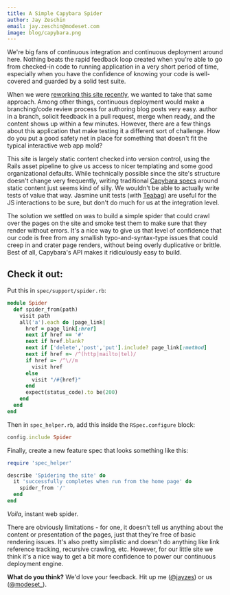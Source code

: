 ```yaml
---
title: A Simple Capybara Spider
author: Jay Zeschin
email: jay.zeschin@modeset.com
image: blog/capybara.png
---
```


We're big fans of continuous integration and continuous deployment around here. Nothing beats the rapid feedback loop created when you're able to go from checked-in code to running application in a very short period of time, especially when you have the confidence of knowing your code is well-covered and guarded by a solid test suite.

When we were [reworking this site recently](http://modeset.com/what-we-know/2013/01/28/mode-set-1-1), we wanted to take that same approach. Among other things, continuous deployment would make a branching/code review process for authoring blog posts very easy. author in a branch, solicit feedback in a pull request, merge when ready, and the content shows up within a few minutes. However, there are a few things about this application that make testing it a different sort of challenge. How do you put a good safety net in place for something that doesn't fit the typical interactive web app mold?

This site is largely static content checked into version control, using the Rails asset pipeline to give us access to nicer templating and some good organizational defaults. While technically possible since the site's structure doesn't change very frequently, writing traditional [Capybara specs](https://github.com/jnicklas/capybara#using-capybara-with-rspec) around static content just seems kind of silly. We wouldn't be able to actually write tests of value that way. Jasmine unit tests (with [Teabag](https://github.com/modeset/teabag)) are useful for the JS interactions to be sure, but don't do much for us at the integration level. 

The solution we settled on was to build a simple spider that could crawl over the pages on the site and smoke test them to make sure that they render without errors. It's a nice way to give us that level of confidence that our code is free from any smallish typo-and-syntax-type issues that could creep in and crater page renders, without being overly duplicative or brittle. Best of all, Capybara's API makes it ridiculously easy to build.


## Check it out:

Put this in `spec/support/spider.rb`:

```ruby
module Spider
  def spider_from(path)
    visit path
    all('a').each do |page_link|
      href = page_link[:href]
      next if href == '#'
      next if href.blank?
      next if ['delete','post','put'].include? page_link[:method] 
      next if href =~ /^(http|mailto|tel)/
      if href =~ /^\//m
        visit href
      else
        visit "/#{href}"
      end
      expect(status_code).to be(200)
    end
  end
end
```

Then in `spec_helper.rb`, add this inside the `RSpec.configure` block:
```ruby
config.include Spider
```

Finally, create a new feature spec that looks something like this:
```ruby
require 'spec_helper'

describe 'Spidering the site' do
  it 'successfully completes when run from the home page' do
    spider_from '/'
  end
end
```

_Voila_, instant web spider.

There are obviously limitations - for one, it doesn't tell us anything about the content or presentation of the pages, just that they're free of basic rendering issues. It's also pretty simplistic and doesn't do anything like link reference tracking, recursive crawling, etc. However, for our little site we think it's a nice way to get a bit more confidence to power our continuous deployment engine.

**What do you think?**  We'd love your feedback. Hit up me ([@jayzes](http://twitter.com/jayzes)) or us ([@modeset_](http://twitter.com/modeset_)).
